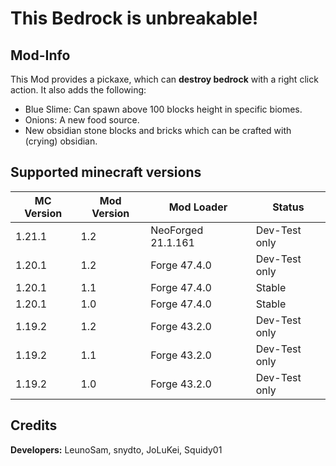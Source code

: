 # This Bedrock is unbreakable!
## Mod-Info
This Mod provides a pickaxe,  which can **destroy bedrock** with a right click action. It also adds the following:
- Blue Slime: Can spawn above 100 blocks height in specific biomes.
- Onions: A new food source.
- New obsidian stone blocks and bricks which can be crafted with (crying) obsidian.
## Supported minecraft versions
|MC Version|Mod Version|Mod Loader|Status|
|--------|--------|--------|--------|
|1.21.1|1.2|NeoForged 21.1.161|Dev-Test only|
|1.20.1|1.2|Forge 47.4.0|Dev-Test only|
|1.20.1|1.1|Forge 47.4.0|Stable|
|1.20.1|1.0|Forge 47.4.0|Stable|
|1.19.2|1.2|Forge 43.2.0|Dev-Test only|
|1.19.2|1.1|Forge 43.2.0|Dev-Test only|
|1.19.2|1.0|Forge 43.2.0|Dev-Test only|

## Credits
**Developers:** LeunoSam, snydto, JoLuKei, Squidy01
